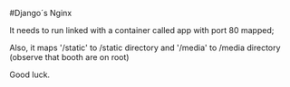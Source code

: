 #Django´s Nginx

It needs to run linked with a container called app with port 80 mapped;

Also, it maps '/static' to /static directory and '/media' to /media directory (observe that booth are on root)

Good luck.
